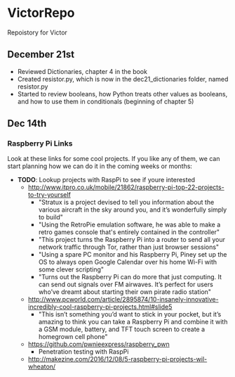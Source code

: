 # VictorRepo

Repoistory for Victor

## December 21st

- Reviewed Dictionaries, chapter 4 in the book
- Created resistor.py, which is now in the dec21_dictionaries folder, named resistor.py
- Started to review booleans, how Python treats other values as booleans, and how to use them in conditionals (beginning of chapter 5)

## Dec 14th

### Raspberry Pi Links

Look at these links for some cool projects. If you like any of them, we can start planning how we can do it in the coming weeks or months:

- **TODO**: Lookup projects with RaspPi to see if youre interested
  - http://www.itpro.co.uk/mobile/21862/raspberry-pi-top-22-projects-to-try-yourself
    - "Stratux is a project devised to tell you information about the various aircraft in the sky around you, and it’s wonderfully simply to build"
    - "Using the RetroPie emulation software, he was able to make a retro games console that's entirely contained in the controller"
    - "This project turns the Raspberry Pi into a router to send all your network traffic through Tor, rather than just browser sessions"
    - "Using a spare PC monitor and his Raspberry Pi, Piney set up the OS to always open Google Calendar over his home Wi-Fi with some clever scripting"
    - "Turns out the Raspberry Pi can do more that just computing. It can send out signals over FM airwaves. It’s perfect for users who’ve dreamt about starting their own pirate radio station"
  - http://www.pcworld.com/article/2895874/10-insanely-innovative-incredibly-cool-raspberry-pi-projects.html#slide5
    - "This isn’t something you’d want to stick in your pocket, but it’s amazing to think you can take a Raspberry Pi and combine it with a GSM module, battery, and TFT touch screen to create a homegrown cell phone"
  - https://github.com/pwnieexpress/raspberry_pwn
    - Penetration testing with RaspPi
  - http://makezine.com/2016/12/08/5-raspberry-pi-projects-wil-wheaton/
